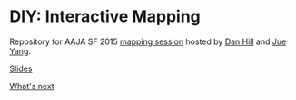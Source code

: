 # DIY: Interactive Mapping

Repository for AAJA SF 2015 [mapping session](http://aaja2015.sched.org/event/edf3c0d544e97b518c13630c209ccbc5#.VZVpAO1Viko) hosted by [Dan Hill](https://github.com/danhillreports) and [Jue Yang](https://github.com/jueyang).

[Slides](https://docs.google.com/presentation/d/1MKBMZFmmKutvsz3Oq43ISiw6PVUbiEbebBx26Oe6paM/edit?usp=sharing)

[What's next](https://github.com/danhillreports/aaja-diy-mapping/blob/master/next.md)